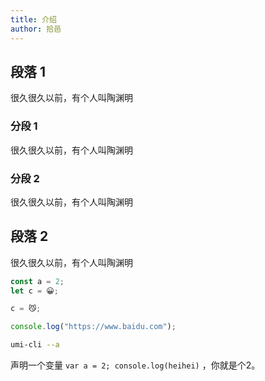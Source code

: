 ```yaml
---
title: 介绍
author: 拾邑
---
```


## 段落 1

很久很久以前，有个人叫陶渊明

### 分段 1

很久很久以前，有个人叫陶渊明

### 分段 2

很久很久以前，有个人叫陶渊明

## 段落 2

很久很久以前，有个人叫陶渊明

```js
const a = 2;
let c = 😀;

c = 😼;

console.log("https://www.baidu.com");
```

```bash
umi-cli --a
```

声明一个变量 `var a = 2; console.log(heihei)` ，你就是个2。
